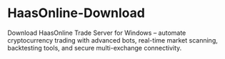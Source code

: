 # HaasOnline-Download
Download HaasOnline Trade Server for Windows – automate cryptocurrency trading with advanced bots, real-time market scanning, backtesting tools, and secure multi-exchange connectivity.
